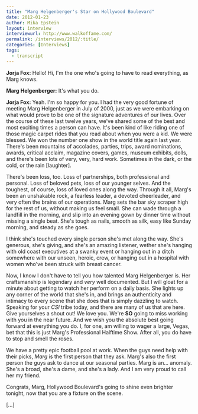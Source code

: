 ```yaml
---
title: "Marg Helgenberger's Star on Hollywood Boulevard"
date: 2012-01-23
author: Mika Epstein
layout: interview
interviewurl: http://www.walkoffame.com/
permalink: /interviews/2012/:title/
categories: [Interviews]
tags:
  - transcript
---
```


**Jorja Fox:** Hello! Hi, I'm the one who's going to have to read everything, as Marg knows.

**Marg Helgenberger:** It's what you do.

**Jorja Fox:** Yeah. I'm so happy for you. I had the very good fortune of meeting Marg Helgenberger in July of 2000, just as we were embarking on what would prove to be one of the signature adventures of our lives. Over the course of these last twelve years, we've shared some of the best and most exciting times a person can have. It's been kind of like riding one of those magic carpet rides that you read about when you were a kid. We were blessed. We won the number one show in the world title again last year. There's been mountains of accolades, parties, trips, award nominations, awards, critical acclaim, magazine covers, games, museum exhibits, dolls, and there's been lots of very, very, hard work. Sometimes in the dark, or the cold, or the rain [laughter].

There's been loss, too. Loss of partnerships, both professional and personal. Loss of beloved pets, loss of our younger selves. And the toughest, of course, loss of loved ones along the way. Through it all, Marg's been an unshakable rock, a fearless leader, a devoted cheerleader, and very often the brains of our operations. Marg sets the bar sky scraper high for the rest of us, without making us feel small. She can wade through a landfill in the morning, and slip into an evening gown by dinner time without missing a single beat. She's tough as nails, smooth as silk, easy like Sunday morning, and steady as she goes.

I think she's touched every single person she's met along the way. She's generous, she's giving, and she's an amazing listener, wether she's hanging with old coast executives at a swanky event or hanging out in a ditch somewhere with our unseen, heroic, crew, or hanging out in a hospital with women who've been struck with breast cancer.

Now, I know I don't have to tell you how talented Marg Helgenberger is. Her craftsmanship is legendary and *very* well documented. But I will gloat for a minute about getting to watch her perform on a daily basis. She lights up any corner of the world that she's in, and brings an authenticity and intimacy to every scene that she does that is simply dazzling to watch. Speaking for your *CSI* tribe today, and there are many of us that are here. Give yourselves a shout out! We love you. We're **SO** going to miss working with you in the near future. And we wish you the absolute best going forward at everything you do. I, for one, am willing to wager a large, Vegas, bet that this is just Marg's Professional Halftime Show. After all, you do have to stop and smell the roses.

We have a pretty epic football pool at work. When the guys need help with their picks, *Marg* is the first person that they ask. Marg's also the first person the guys ask to dance at our seasonal parties. Marg is an... anomaly. She's a broad, she's a dame, and she's a lady. And I am very proud to call her my friend.

Congrats, Marg, Hollywood Boulevard's going to shine even brighter tonight, now that you are a fixture on the scene.

[...]